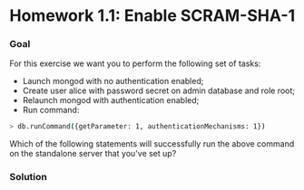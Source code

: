 # Homework 1.1: Enable SCRAM-SHA-1

### Goal

For this exercise we want you to perform the following set of tasks:
- Launch mongod with no authentication enabled;
- Create user alice with password secret on admin database and role root;
- Relaunch mongod with authentication enabled;
- Run command:
```sh
> db.runCommand({getParameter: 1, authenticationMechanisms: 1})
```

Which of the following statements will successfully run the above command on the standalone server that you've set up?

### Solution


